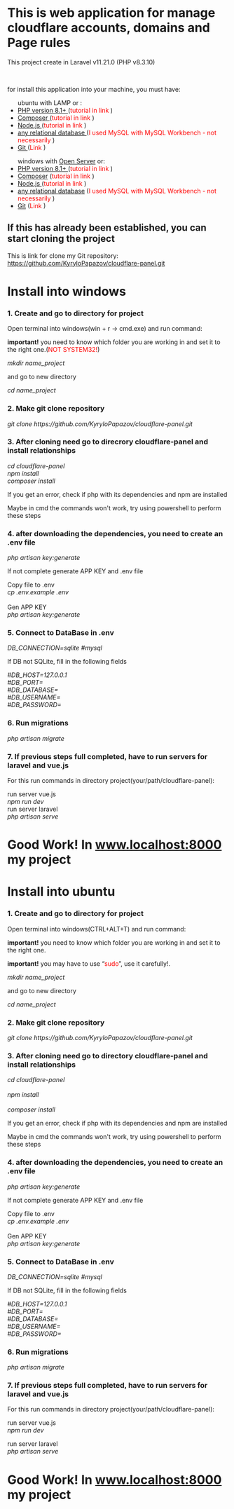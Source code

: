 <h1>This is web application for manage cloudflare accounts, domains and Page rules</h1>
<p>This project create in Laravel v11.21.0 (PHP v8.3.10)</p> <br>

 <p>for install this application into your machine, you must have:</p>
            <ul>ubuntu with <a href="https://www.digitalocean.com/community/tutorials/how-to-install-lamp-stack-on-ubuntu"></a> LAMP or :
                <li> <a href="https://www.geeksforgeeks.org/how-to-install-php-on-ubuntu/">PHP version 8.1+ </a> (<span style="color: red;">tutorial in link</span> )</li>
                <li> <a href="https://www.digitalocean.com/community/tutorials/how-to-install-and-use-composer-on-ubuntu-20-04">Composer </a>(<span style="color: red;">tutorial in link</span> ) </li>
                <li> <a href="https://www.digitalocean.com/community/tutorials/how-to-install-node-js-and-create-a-local-development-environment-on-windows">Node.js </a>(<span style="color: red;">tutorial in link</span> ) </li>
                <li> <a href="https://www.digitalocean.com/community/tutorials/how-to-install-mysql-on-ubuntu-22-04">any relational database </a> (<span style="color: red;">I used MySQL with MySQL Workbench - not necessarily</span> ) </li>
                <li> <a href="https://git-scm.com/downloads">Git </a> (<span style="color: red;">Link</span> ) </li>
            </ul>
            <ul>windows with <a href="https://github.com/OSPanel/OpenServerPanel/wiki/%D0%94%D0%BE%D0%BA%D1%83%D0%BC%D0%B5%D0%BD%D1%82%D0%B0%D1%86%D0%B8%D1%8F">Open Server</a> or:
                <li> <a href="https://www.geeksforgeeks.org/how-to-install-php-in-windows-10/">PHP version 8.1+ </a> (<span style="color: red;">tutorial in link</span> )</li>
                <li> <a href="https://www.geeksforgeeks.org/how-to-install-php-composer-on-windows/">Composer</a>  (<span style="color: red;">tutorial in link</span> )</li>
                <li> <a href="https://www.digitalocean.com/community/tutorials/how-to-install-node-js-on-ubuntu-22-04">Node.js </a>(<span style="color: red;">tutorial in link</span> ) </li>
                <li> <a href="https://www.geeksforgeeks.org/how-to-install-mysql-in-windows/">any relational database</a> (<span style="color: red;">I used MySQL with MySQL Workbench - not necessarily</span> ) </li>
                <li> <a href="https://git-scm.com/downloads">Git</a> (<span style="color: red;">Link</span> ) </li>
            </ul>
            <h2>If this has already been established, you can start cloning the project</h2>
            <p>This is link for clone my Git repository: <a href="https://github.com/KyryloPapazov/cloudflare-panel.git">https://github.com/KyryloPapazov/cloudflare-panel.git</a></p> 
            <h1>Install into windows</h1>
            <h3>1. Create and go to directory for project</h3>
            <p>Open terminal into windows(win + r -> cmd.exe) and run command:</p>
            <p><b>important!</b> you need to know which folder you are working in and set it to the right one.(<span style="color: red;">NOT SYSTEM32!</span>)</p>
            <address>mkdir name_project</address> 
            <p>and go to new directory</p>
            <address>cd name_project</address> 
            <h3>2. Make git clone repository</h3>
            <address>git clone https://github.com/KyryloPapazov/cloudflare-panel.git</address> 
            <h3>3. After cloning need go to direcrory cloudflare-panel and install relationships</h3>
            <address>cd cloudflare-panel</address> 
            <address>npm install</address> 
            <address>composer install</address> 
            <p>If you get an error, check if php with its dependencies and npm are installed</p>
            <p>Maybe in cmd the commands won't work, try using powershell to perform these steps</p>
            <h3>4. after downloading the dependencies, you need to create an .env file</h3>
            <address>php artisan key:generate</address>
            <p>If not complete generate APP KEY and .env file </p>
            <label>Copy file to .env</label>
            <address>cp .env.example .env</address> 
            <br>
            <label>Gen APP KEY </label>
            <address>php artisan key:generate</address> 
            <h3>5. Connect to DataBase in .env</h3>
            <address>DB_CONNECTION=sqlite #mysql</address>
            <p>If DB not SQLite, fill in the following fields</p>
            <address>#DB_HOST=127.0.0.1 </address>
            <address>#DB_PORT=</address>
            <address>#DB_DATABASE=</address>
            <address>#DB_USERNAME=</address>
            <address>#DB_PASSWORD=</address>
            <h3>6. Run migrations</h3>
            <address>php artisan migrate</address>
            <h3>7. If previous steps full completed, have to run servers for laravel and vue.js</h3>
            <p>For this run commands in directory project(your/path/cloudflare-panel):</p>
            <label>run server vue.js</label>
            <address>npm run dev</address> 
            <label>run server laravel</label>
            <address>php artisan serve</address> 
            <h1>Good Work! In <a href="http://localhost:8000">www.localhost:8000</a> my project</h1>
            <h1>Install into ubuntu</h1>
            <h3>1. Create and go to directory for project</h3>
            <p>Open terminal into windows(CTRL+ALT+T) and run command:</p>
            <p><b>important!</b> you need to know which folder you are working in and set it to the right one.</p>
            <p><b>important!</b> you may have to use “<span style="color: red;">sudo</span>”, use it carefully!.</p>
            <address>mkdir name_project</address> 
            <p>and go to new directory</p>
            <address>cd name_project</address> 
            <h3>2. Make git clone repository</h3>
            <address>git clone https://github.com/KyryloPapazov/cloudflare-panel.git</address> 
            <h3>3. After cloning need go to directory cloudflare-panel and install relationships</h3>
            <address>cd cloudflare-panel</address> 
            <br>
            <address>npm install</address> 
            <br>
            <address>composer install</address> 
            <p>If you get an error, check if php with its dependencies and npm are installed</p>
            <p>Maybe in cmd the commands won't work, try using powershell to perform these steps</p>
            <h3>4. after downloading the dependencies, you need to create an .env file</h3>
            <address>php artisan key:generate</address>
            <p>If not complete generate APP KEY and .env file </p>
            <label>Copy file to .env</label>
            <address>cp .env.example .env</address> 
            <br>
            <label>Gen APP KEY </label>
            <address>php artisan key:generate</address> 
            <h3>5. Connect to DataBase in .env</h3>
            <address>DB_CONNECTION=sqlite #mysql</address>
            <p>If DB not SQLite, fill in the following fields</p>
            <address>#DB_HOST=127.0.0.1 </address>
            <address>#DB_PORT=</address>
            <address>#DB_DATABASE=</address>
            <address>#DB_USERNAME=</address>
            <address>#DB_PASSWORD=</address>
            <h3>6. Run migrations</h3>
            <address>php artisan migrate</address>
            <h3>7. If previous steps full completed, have to run servers for laravel and vue.js</h3>
            <p>For this run commands in directory project(your/path/cloudflare-panel):</p>
            <label>run server vue.js</label>
            <address>npm run dev</address> 
            <p></p>
            <label>run server laravel</label>
            <address>php artisan serve</address> 
            <h1>Good Work! In <a href="http://localhost:8000">www.localhost:8000</a> my project</h1>
